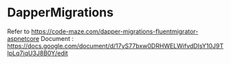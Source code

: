 # DapperMigrations

Refer to https://code-maze.com/dapper-migrations-fluentmigrator-aspnetcore
Document : https://docs.google.com/document/d/17yS77bxw0DRHWELWifvdDIsY10J9TIpLq7iqU3J8B0Y/edit
